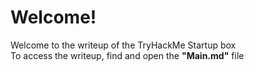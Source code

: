 # Welcome!

Welcome to the writeup of the TryHackMe Startup box  
To access the writeup, find and open the **"Main.md"** file
